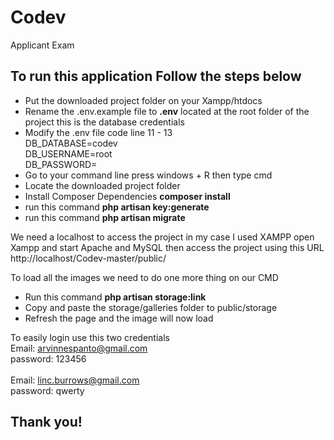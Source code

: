# Codev
 Applicant Exam

<h2>To run this application Follow the steps below</h2>
<ul>
 <li>Put the downloaded project folder on your Xampp/htdocs
 <li>Rename the .env.example file to <b>.env</b> located at the root folder of the project this is the database credentials</li>
<li>Modify the .env file code line 11 - 13<br />
DB_DATABASE=codev<br />
DB_USERNAME=root<br />
DB_PASSWORD=
</li>
 <li>Go to your command line press windows + R then type cmd</li>
 <li>Locate the downloaded project folder</li>
 <li>Install Composer Dependencies <b>composer install</b></li>
  <li>run this command <b>php artisan key:generate</b></li>
 <li>run this command <b>php artisan migrate</b></li>
 </ul>
 We need a localhost to access the project in my case I used XAMPP open Xampp and start Apache and MySQL then access the project using this URL http://localhost/Codev-master/public/
 
To load all the images we need to do one more thing on our CMD
<ul>
<li>Run this command <b>php artisan storage:link</b></li>
<li>Copy and paste the storage/galleries folder to public/storage</li>
<li>Refresh the page and the image will now load</li>
</ul>

To easily login use this two credentials <br />
Email: arvinnespanto@gmail.com<br />
password: 123456<br />
<br />
Email: linc.burrows@gmail.com<br />
password: qwerty<br />

<h2>Thank you!</h2>
